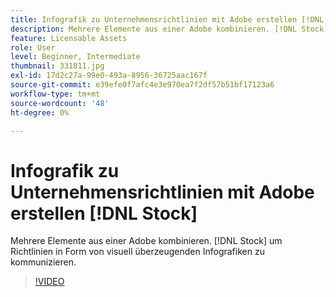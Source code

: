 ```yaml
---
title: Infografik zu Unternehmensrichtlinien mit Adobe erstellen [!DNL Stock]
description: Mehrere Elemente aus einer Adobe kombinieren. [!DNL Stock] Leitlinien in Form von visuell überzeugenden Infografiken kommunizieren
feature: Licensable Assets
role: User
level: Beginner, Intermediate
thumbnail: 331811.jpg
exl-id: 17d2c27a-99e0-493a-8956-36725aac167f
source-git-commit: e39efe0f7afc4e3e970ea7f2df57b51bf17123a6
workflow-type: tm+mt
source-wordcount: '48'
ht-degree: 0%

---
```


# Infografik zu Unternehmensrichtlinien mit Adobe erstellen [!DNL Stock]

Mehrere Elemente aus einer Adobe kombinieren. [!DNL Stock] um Richtlinien in Form von visuell überzeugenden Infografiken zu kommunizieren.

>[!VIDEO](https://video.tv.adobe.com/v/331811?hidetitle=true)

